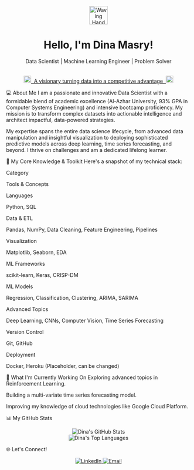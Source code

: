 <div align="center">
<img src="https://emojicdn.elk.sh/wave?style=apple" width="50px" alt="Waving Hand Emoji">
<h1>Hello, I'm Dina Masry!</h1>
<p>Data Scientist | Machine Learning Engineer | Problem Solver</p>
</div>

<br>

<div align="center">
<a href="https://github.com/dina-masry">
<img src="https://emojicdn.elk.sh/sparkles?style=apple" width="20px" alt="Sparkles Emoji">
<span>&nbsp;A visionary turning data into a competitive advantage&nbsp;</span>
<img src="https://emojicdn.elk.sh/sparkles?style=apple" width="20px" alt="Sparkles Emoji">
</a>
</div>

💻 About Me
I am a passionate and innovative Data Scientist with a formidable blend of academic excellence (Al-Azhar University, 93% GPA in Computer Systems Engineering) and intensive bootcamp proficiency. My mission is to transform complex datasets into actionable intelligence and architect impactful, data-powered strategies.

My expertise spans the entire data science lifecycle, from advanced data manipulation and insightful visualization to deploying sophisticated predictive models across deep learning, time series forecasting, and beyond. I thrive on challenges and am a dedicated lifelong learner.

🧠 My Core Knowledge & Toolkit
Here's a snapshot of my technical stack:

Category

Tools & Concepts

Languages

Python, SQL

Data & ETL

Pandas, NumPy, Data Cleaning, Feature Engineering, Pipelines

Visualization

Matplotlib, Seaborn, EDA

ML Frameworks

scikit-learn, Keras, CRISP-DM

ML Models

Regression, Classification, Clustering, ARIMA, SARIMA

Advanced Topics

Deep Learning, CNNs, Computer Vision, Time Series Forecasting

Version Control

Git, GitHub

Deployment

Docker, Heroku (Placeholder, can be changed)

🚀 What I'm Currently Working On
Exploring advanced topics in Reinforcement Learning.

Building a multi-variate time series forecasting model.

Improving my knowledge of cloud technologies like Google Cloud Platform.

📊 My GitHub Stats
<div align="center">
<img src="https://github-readme-stats.vercel.app/api?username=dina-masry&show_icons=true&theme=gotham" alt="Dina's GitHub Stats" />
<br>
<img src="https://github-readme-stats.vercel.app/api/top-langs/?username=dina-masry&layout=compact&theme=gotham" alt="Dina's Top Languages" />
</div>

🌐 Let's Connect!
<div align="center">
<a href="https://linkedin.com/in/dina-almasri-038aa4340" target="_blank" rel="noopener noreferrer">
<img src="https://img.shields.io/badge/LinkedIn-0077B5?style=for-the-badge&logo=linkedin&logoColor=white" alt="LinkedIn" />
</a>
<a href="mailto:dina40012@gmail.com">
<img src="https://img.shields.io/badge/Email-D14836?style=for-the-badge&logo=gmail&logoColor=white" alt="Email" />
</a>
</div>

<!--
**dina-masry/dina-masry** is a ✨ _special_ ✨ repository because its `README.md` (this file) appears on your GitHub profile.

Here are some ideas to get you started:

- 🔭 I’m currently working on ...
- 🌱 I’m currently learning ...
- 👯 I’m looking to collaborate on ...
- 🤔 I’m looking for help with ...
- 💬 Ask me about ...
- 📫 How to reach me: ...
- 😄 Pronouns: ...
- ⚡ Fun fact: ...
-->
